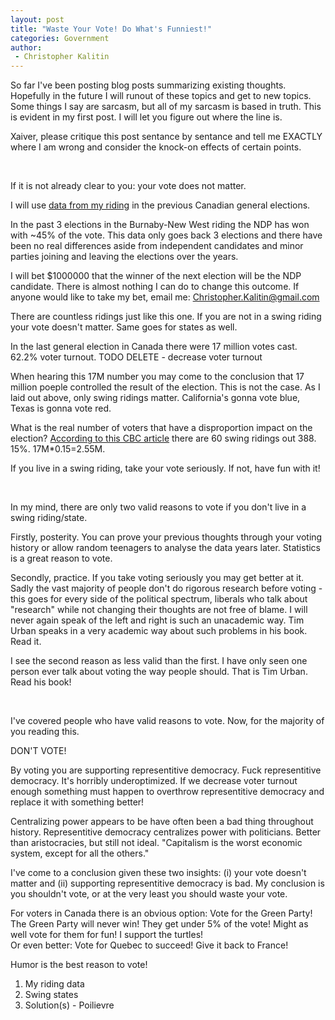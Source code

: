 ```yaml
---
layout: post
title: "Waste Your Vote! Do What's Funniest!"
categories: Government
author:
 - Christopher Kalitin
---
```

<head>
    <meta property="og:image" content="{{site.url}}/assets/images/covers/nasa-is-fucked.jpg">
</head>

So far I've been posting blog posts summarizing existing thoughts. Hopefully in the future I will runout of these topics and get to new topics. Some things I say are sarcasm, but all of my sarcasm is based in truth. This is evident in my first post. I will let you figure out where the line is.

Xaiver, please critique this post sentance by sentance and tell me EXACTLY where I am wrong and consider the knock-on effects of certain points.

‎

If it is not already clear to you: your vote does not matter.

I will use <a href="https://www.elections.ca/Scripts/vis/PastResults?L=e&ED=59019&EV=99&EV_TYPE=6&QID=-1&PAGEID=28">data from my riding</a> in the previous Canadian general elections.

In the past 3 elections in the Burnaby-New West riding the NDP has won with ~45% of the vote. This data only goes back 3 elections and there have been no real differences aside from independent candidates and minor parties joining and leaving the elections over the years.

I will bet $1000000 that the winner of the next election will be the NDP candidate. There is almost nothing I can do to change this outcome. If anyone would like to take my bet, email me: Christopher.Kalitin@gmail.com

There are countless ridings just like this one. If you are not in a swing riding your vote doesn't matter. Same goes for states as well.

In the last general election in Canada there were 17 million votes cast. 62.2% voter turnout. TODO DELETE - decrease voter turnout

When hearing this 17M number you may come to the conclusion that 17 million poeple controlled the result of the election. This is not the case. As I laid out above, only swing ridings matter. California's gonna vote blue, Texas is gonna vote red.

What is the real number of voters that have a disproportion impact on the election? <a href="https://newsinteractives.cbc.ca/elections/federal/2019/battlegrounds/">According to this CBC article</a> there are 60 swing ridings out 388. 15%. 17M*0.15=2.55M.

If you live in a swing riding, take your vote seriously. If not, have fun with it!

‎

In my mind, there are only two valid reasons to vote if you don't live in a swing riding/state.

Firstly, posterity. You can prove your previous thoughts through your voting history or allow random teenagers to analyse the data years later. Statistics is a great reason to vote.

Secondly, practice. If you take voting seriously you may get better at it. Sadly the vast majority of people don't do rigorous research before voting - this goes for every side of the political spectrum, liberals who talk about "research" while not changing their thoughts are not free of blame. I will never again speak of the left and right is such an unacademic way. Tim Urban speaks in a very academic way about such problems in his book. Read it.

I see the second reason as less valid than the first. I have only seen one person ever talk about voting the way people should. That is Tim Urban. Read his book!

‎

I've covered people who have valid reasons to vote. Now, for the majority of you reading this.

DON'T VOTE!

By voting you are supporting representitive democracy. Fuck representitive democracy. It's horribly underoptimized. If we decrease voter turnout enough something must happen to overthrow representitive democracy and replace it with something better!

Centralizing power appears to be have often been a bad thing throughout history. Representitive democracy centralizes power with politicians. Better than aristocracies, but still not ideal. "Capitalism is the worst economic system, except for all the others."

I've come to a conclusion given these two insights: (i) your vote doesn't matter and (ii) supporting representitive democracy is bad. My conclusion is you shouldn't vote, or at the very least you should waste your vote.

For voters in Canada there is an obvious option: Vote for the Green Party!  
The Green Party will never win! They get under 5% of the vote! Might as well vote for them for fun! I support the turtles!  
Or even better: Vote for Quebec to succeed! Give it back to France!

Humor is the best reason to vote!

1. My riding data
2. Swing states
3. Solution(s) - Poilievre

